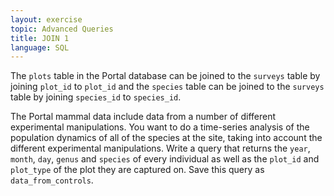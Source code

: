 ```yaml
---
layout: exercise
topic: Advanced Queries
title: JOIN 1
language: SQL
---
```


The `plots` table in the Portal database can be joined to the `surveys` table
by joining `plot_id` to `plot_id` and the `species` table can be joined to
the `surveys` table by joining `species_id` to `species_id`.

The Portal mammal data include data from a number of different experimental
manipulations. You want to do a time-series analysis of the population dynamics
of all of the species at the site, taking into account the different
experimental manipulations. Write a query that returns the `year`, `month`,
`day`, `genus` and `species` of every individual as well as the `plot_id` and `plot_type` of
the plot they are captured on. Save this query as `data_from_controls`.
